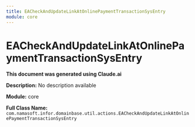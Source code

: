 ```yaml
---
title: EACheckAndUpdateLinkAtOnlinePaymentTransactionSysEntry
module: core
---
```



<div class='entity-flows'>

# EACheckAndUpdateLinkAtOnlinePaymentTransactionSysEntry

**This document was generated using Claude.ai**

**Description:** No description available

**Module:** core

**Full Class Name:** `com.namasoft.infor.domainbase.util.actions.EACheckAndUpdateLinkAtOnlinePaymentTransactionSysEntry`


</div>

